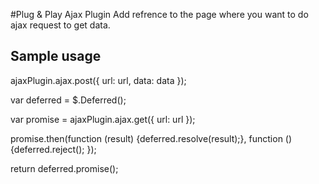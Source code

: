 #Plug & Play Ajax Plugin
Add refrence to the page where you want to do ajax request to get data.
## Sample usage
ajaxPlugin.ajax.post({
            url: url,
            data: data
        });

var deferred = $.Deferred(); 

var promise = ajaxPlugin.ajax.get({ url: url });

promise.then(function (result) {deferred.resolve(result);}, function () {deferred.reject(); });

return deferred.promise();
